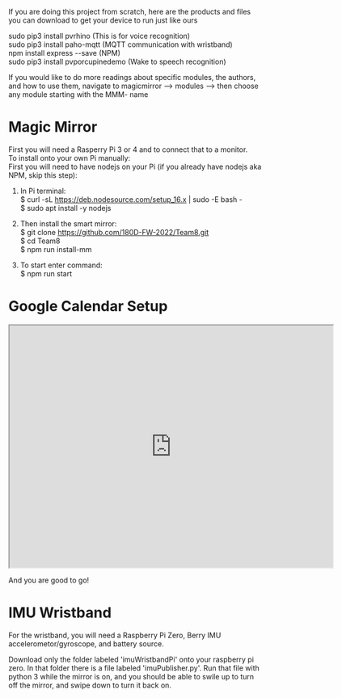 If you are doing this project from scratch, here are the products and files you can download to get your device to run just like ours

sudo pip3 install pvrhino  (This is for voice recognition)  
sudo pip3 install paho-mqtt    (MQTT communication with wristband)  
npm install express --save   (NPM)  
sudo pip3 install pvporcupinedemo    (Wake to speech recognition)  

If you would like to do more readings about specific modules, the authors, and how to use them, navigate to magicmirror --> modules --> then choose any module starting with the MMM- name

# Magic Mirror

First you will need a Rasperry Pi 3 or 4 and to connect that to a monitor. <br />
To install onto your own Pi manually: <br />
First you will need to have nodejs on your Pi (if you already have nodejs aka NPM, skip this step): <br />
1) In Pi terminal: <br />
$ curl -sL https://deb.nodesource.com/setup_16.x | sudo -E bash -  <br />
$ sudo apt install -y nodejs <br />

3) Then install the smart mirror:  <br />
$ git clone https://github.com/180D-FW-2022/Team8.git  <br />
$ cd Team8 <br />
$ npm run install-mm <br />
4) To start enter command: <br />
$ npm run start <br />

# Google Calendar Setup

<iframe src="https://drive.google.com/file/d/1xnH8REPUciv6sqgnl-FbozGEzQidqx5i/preview" width="640" height="480" allow="autoplay"></iframe>

And you are good to go!

# IMU Wristband

For the wristband, you will need a Raspberry Pi Zero, Berry IMU accelerometor/gyroscope, and battery source.

Download only the folder labeled 'imuWristbandPi' onto your raspberry pi zero. In that folder there is a file labeled 'imuPublisher.py'. Run that file with python 3 while the mirror is on, and you should be able to swile up to turn off the mirror, and swipe down to turn it back on.
